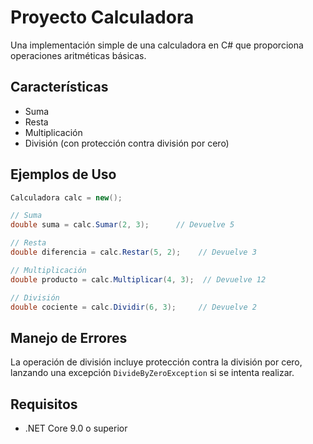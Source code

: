 # Proyecto Calculadora

Una implementación simple de una calculadora en C# que proporciona operaciones aritméticas básicas.

## Características

- Suma
- Resta
- Multiplicación
- División (con protección contra división por cero)

## Ejemplos de Uso

```csharp
Calculadora calc = new();

// Suma
double suma = calc.Sumar(2, 3);      // Devuelve 5

// Resta
double diferencia = calc.Restar(5, 2);    // Devuelve 3

// Multiplicación
double producto = calc.Multiplicar(4, 3);  // Devuelve 12

// División
double cociente = calc.Dividir(6, 3);     // Devuelve 2
```

## Manejo de Errores

La operación de división incluye protección contra la división por cero, lanzando una excepción `DivideByZeroException` si se intenta realizar.

## Requisitos

- .NET Core 9.0 o superior